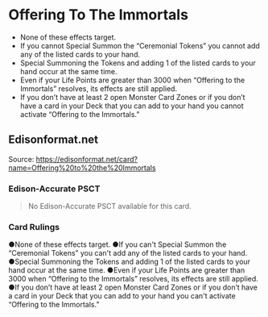 # Offering To The Immortals

*   None of these effects target.
*   If you cannot Special Summon the “Ceremonial Tokens” you cannot add any of the listed cards to your hand.
*   Special Summoning the Tokens and adding 1 of the listed cards to your hand occur at the same time.
*   Even if your Life Points are greater than 3000 when “Offering to the Immortals” resolves, its effects are still applied.
*   If you don’t have at least 2 open Monster Card Zones or if you don’t have a card in your Deck that you can add to your hand you cannot activate “Offering to the Immortals.”

## Edisonformat.net

Source: https://edisonformat.net/card?name=Offering%20to%20the%20Immortals

### Edison-Accurate PSCT

> No Edison-Accurate PSCT available for this card.

### Card Rulings

●None of these effects target.
●If you can't Special Summon the “Ceremonial Tokens” you can't add any of the listed cards to your hand.
●Special Summoning the Tokens and adding 1 of the listed cards to your hand occur at the same time.
●Even if your Life Points are greater than 3000 when “Offering to the Immortals” resolves, its effects are still applied.
●If you don’t have at least 2 open Monster Card Zones or if you don’t have a card in your Deck that you can add to your hand you can't activate “Offering to the Immortals.”
            